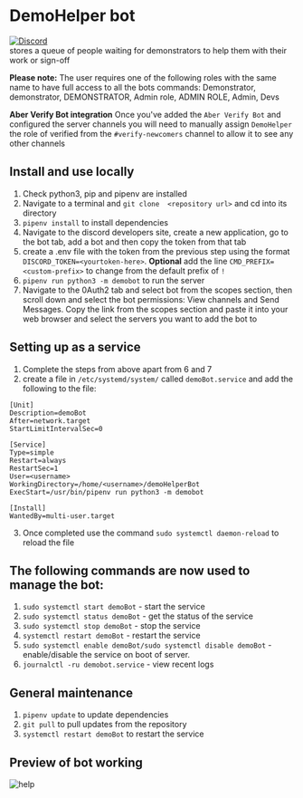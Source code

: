 # DemoHelper bot
[![Discord](https://img.shields.io/discord/740966777957253140.svg)](https://discord.gg/PzqhkafaUV)  
stores a queue of people waiting for demonstrators to help them with their work or sign-off

**Please note:**  The user requires one of the following roles with the same name to have full access to all 
the bots commands: Demonstrator, demonstrator, DEMONSTRATOR, Admin role, ADMIN ROLE, Admin, Devs

**Aber Verify Bot integration** Once you've added the `Aber Verify Bot` and configured the server channels you will need to manually assign `DemoHelper` the role of verified from the `#verify-newcomers` channel to allow it to see any other channels 

## Install and use locally
1. Check python3, pip and pipenv are installed
2. Navigate to a terminal and `git clone  <repository url>` and cd into its directory
3. `pipenv install` to install dependencies
4. Navigate to the discord developers site, create a new application, go to the bot tab, add a bot and then copy the token from that tab
5. create a .env file with the token from the previous step using the format `DISCORD_TOKEN=<yourtoken-here>`.
**Optional** add the line `CMD_PREFIX=<custom-prefix>` to change from the default prefix of `!`
6. `pipenv run python3 -m demobot` to run the server
7. Navigate to the 0Auth2 tab and select bot from the scopes section, then scroll down and select the bot permissions: View channels and Send Messages. Copy the link from the scopes section and paste it into your web browser and select the servers you want to add the bot to
  
## Setting up as a service
1. Complete the steps from above apart from 6 and 7
2. create a file in `/etc/systemd/system/` called `demoBot.service` and add the following to the file:
```
[Unit]
Description=demoBot
After=network.target
StartLimitIntervalSec=0

[Service]
Type=simple
Restart=always
RestartSec=1
User=<username>
WorkingDirectory=/home/<username>/demoHelperBot
ExecStart=/usr/bin/pipenv run python3 -m demobot

[Install]
WantedBy=multi-user.target
```
3. Once completed use the command `sudo systemctl daemon-reload` to reload the file

## The following commands are now used to manage the bot:
1. `sudo systemctl start demoBot` - start the service
2. `sudo systemctl status demoBot` - get the status of the service
3. `sudo systemctl stop demoBot` - stop the service
4. `systemctl restart demoBot` - restart the service
5. `sudo systemctl enable demoBot/sudo systemctl disable demoBot` - enable/disable the service on boot of server.
6. `journalctl -ru demobot.service` - view recent logs

## General maintenance
1. `pipenv update` to update dependencies
2. `git pull` to pull updates from the repository
3. `systemctl restart demoBot` to restart the service

## Preview of bot working
![help](https://raw.githubusercontent.com/IdrisTheDragon/demoHelperBot/master/help_2.png)
